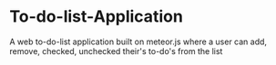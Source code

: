 # To-do-list-Application

A web to-do-list application built on meteor.js where a user can add, remove, checked, unchecked their's to-do's from the list
